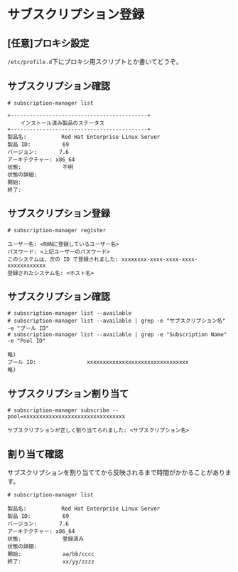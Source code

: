 # サブスクリプション登録
## [任意]プロキシ設定
`/etc/profile.d`下にプロキシ用スクリプトとか書いてどうぞ。
## サブスクリプション確認
```
# subscription-manager list
```
```
+-------------------------------------------+
    インストール済み製品のステータス
+-------------------------------------------+
製品名:           Red Hat Enterprise Linux Server
製品 ID:          69
バージョン:       7.6
アーキテクチャー: x86_64
状態:             不明
状態の詳細:
開始:
終了:
```
## サブスクリプション登録
```
# subscription-manager register
```
```
ユーザー名: <RHNに登録しているユーザー名>
パスワード: <上記ユーザーのパスワード>
このシステムは、次の ID で登録されました: xxxxxxxx-xxxx-xxxx-xxxx-xxxxxxxxxxxx
登録されたシステム名: <ホスト名>
```
## サブスクリプション確認
```
# subscription-manager list --available
# subscription-manager list --available | grep -e "サブスクリプション名" -e "プール ID"
# subscription-manager list --available | grep -e "Subscription Name" -e "Pool ID"
```
```
略)
プール ID:                xxxxxxxxxxxxxxxxxxxxxxxxxxxxxxxx
略)
```
## サブスクリプション割り当て
```
# subscription-manager subscribe --pool=xxxxxxxxxxxxxxxxxxxxxxxxxxxxxxxx
```
```
サブスクリプションが正しく割り当てられました: <サブスクリプション名>
```
## 割り当て確認
サブスクリプションを割り当ててから反映されるまで時間がかかることがあります。
```
# subscription-manager list
```
```
製品名:           Red Hat Enterprise Linux Server
製品 ID:          69
バージョン:       7.6
アーキテクチャー: x86_64
状態:             登録済み
状態の詳細:
開始:             aa/bb/cccc
終了:             xx/yy/zzzz
```